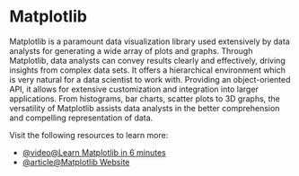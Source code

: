 # Matplotlib 

Matplotlib is a paramount data visualization library used extensively by data analysts for generating a wide array of plots and graphs. Through Matplotlib, data analysts can convey results clearly and effectively, driving insights from complex data sets. It offers a hierarchical environment which is very natural for a data scientist to work with. Providing an object-oriented API, it allows for extensive customization and integration into larger applications. From histograms, bar charts, scatter plots to 3D graphs, the versatility of Matplotlib assists data analysts in the better comprehension and compelling representation of data.

Visit the following resources to learn more:

- [@video@Learn Matplotlib in 6 minutes](https://www.youtube.com/watch?v=nzKy9GY12yo)
- [@article@Matplotlib Website](https://matplotlib.org/)